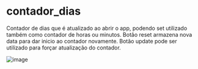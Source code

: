 # contador_dias

Contador de dias que é atualizado ao abrir o app, podendo set utilizado também como contador de horas ou minutos.
Botão reset armazena nova data para dar inicio ao contador novamente. Botão update pode ser utilizado para forçar atualização do contador.

![image](https://user-images.githubusercontent.com/31592577/93089851-4dc9d900-f672-11ea-91af-1311785b8d26.png)